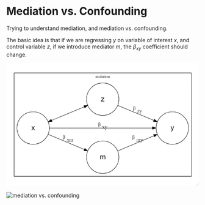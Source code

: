 # Mediation vs. Confounding

Trying to understand mediation, and mediation vs. confounding.

The basic idea is that if we are regressing *y* on variable of interest *x*, and control variable *z*, if we introduce mediator *m*, the $\beta_{xy}$ coefficient should change.

![mediation](mediation.png)

![mediation vs. confounding](mediation-vs-confounding.png)
